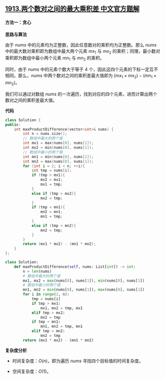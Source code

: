 ## [1913.两个数对之间的最大乘积差 中文官方题解](https://leetcode.cn/problems/maximum-product-difference-between-two-pairs/solutions/100000/liang-ge-shu-dui-zhi-jian-de-zui-da-chen-1ksh)

#### 方法一：贪心

**思路与算法**

由于 $\textit{nums}$ 中的元素均为正整数，因此任意数对的乘积均为正整数。那么 $\textit{nums}$ 中的最大数对乘积即为数组中最大两个元素 $\textit{mx}_1$ 与 $\textit{mx}_2$ 的乘积；同理，最小数对乘积即为数组中最小两个元素 $\textit{mn}_1$ 与 $\textit{mn}_2$ 的乘积。

同时，由于 $\textit{nums}$ 中的元素个数大于等于 $4$ 个，因此这四个元素的下标一定互不相同。那么，$\textit{nums}$ 中两个数对之间的乘积差最大值即为 $(\textit{mx}_1 \times \textit{mx}_2) - (\textit{mn}_1 \times \textit{mn}_2)$。

我们可以通过对数组 $\textit{nums}$ 的一次遍历，找到对应的四个元素，进而计算出两个数对之间的乘积差最大值。

**代码**

```C++ [sol1-C++]
class Solution {
public:
    int maxProductDifference(vector<int>& nums) {
        int n = nums.size();
        // 数组中最大的两个值
        int mx1 = max(nums[0], nums[1]);
        int mx2 = min(nums[0], nums[1]);
        // 数组中最小的两个值
        int mn1 = min(nums[0], nums[1]);
        int mn2 = max(nums[0], nums[1]);
        for (int i = 2; i < n; ++i){
            int tmp = nums[i];
            if (tmp > mx1){
                mx2 = mx1;
                mx1 = tmp;
            }
            else if (tmp > mx2){
                mx2 = tmp;
            }
            if (tmp < mn1){
                mn2 = mn1;
                mn1 = tmp;
            }
            else if (tmp < mn2){
                mn2 = tmp;
            }
        }
        return (mx1 * mx2) - (mn1 * mn2);
    }
};
```

```Python [sol1-Python3]
class Solution:
    def maxProductDifference(self, nums: List[int]) -> int:
        n = len(nums)
        # 数组中最大的两个值
        mx1, mx2 = max(nums[0], nums[1]), min(nums[0], nums[1])
        # 数组中最小的两个值
        mn1, mn2 = min(nums[0], nums[1]), max(nums[0], nums[1])
        for i in range(2, n):
            tmp = nums[i]
            if tmp > mx1:
                mx1, mx2 = tmp, mx1
            elif tmp > mx2:
                mx2 = tmp
            if tmp < mn1:
                mn1, mn2 = tmp, mn1
            elif tmp < mn2:
                mn2 = tmp
        return (mx1 * mx2) - (mn1 * mn2)
```

**复杂度分析**

- 时间复杂度：$O(n)$，即为遍历 $\textit{nums}$ 寻找四个目标值的时间复杂度。

- 空间复杂度：$O(1)$。
